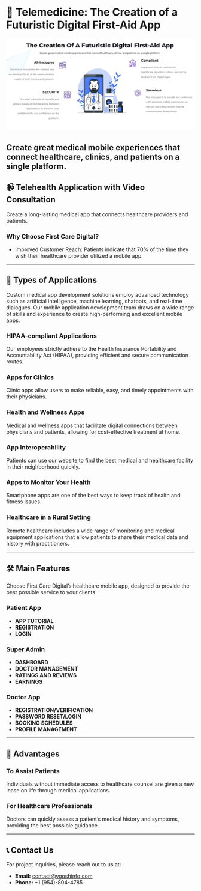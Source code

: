 # 📱 Telemedicine: The Creation of a Futuristic Digital First-Aid App
<img src="/Images/Main.png">

Create great medical mobile experiences that connect healthcare, clinics, and patients on a single platform.
---

## 📹 Telehealth Application with Video Consultation
Create a long-lasting medical app that connects healthcare providers and patients.

### Why Choose First Care Digital?
- Improved Customer Reach: Patients indicate that 70% of the time they wish their healthcare provider utilized a mobile app.

---

## 🏥 Types of Applications
Custom medical app development solutions employ advanced technology such as artificial intelligence, machine learning, chatbots, and real-time dialogues. Our mobile application development team draws on a wide range of skills and experience to create high-performing and excellent mobile apps.

### HIPAA-compliant Applications
Our employees strictly adhere to the Health Insurance Portability and Accountability Act (HIPAA), providing efficient and secure communication routes.

### Apps for Clinics
Clinic apps allow users to make reliable, easy, and timely appointments with their physicians.

### Health and Wellness Apps
Medical and wellness apps that facilitate digital connections between physicians and patients, allowing for cost-effective treatment at home.

### App Interoperability
Patients can use our website to find the best medical and healthcare facility in their neighborhood quickly.

### Apps to Monitor Your Health
Smartphone apps are one of the best ways to keep track of health and fitness issues.

### Healthcare in a Rural Setting
Remote healthcare includes a wide range of monitoring and medical equipment applications that allow patients to share their medical data and history with practitioners.

---

## 🛠️ Main Features
Choose First Care Digital’s healthcare mobile app, designed to provide the best possible service to your clients.

### Patient App
- **APP TUTORIAL**
- **REGISTRATION**
- **LOGIN**

### Super Admin
- **DASHBOARD**
- **DOCTOR MANAGEMENT**
- **RATINGS AND REVIEWS**
- **EARNINGS**

### Doctor App
- **REGISTRATION/VERIFICATION**
- **PASSWORD RESET/LOGIN**
- **BOOKING SCHEDULES**
- **PROFILE MANAGEMENT**

---

## 🤝 Advantages

### To Assist Patients
Individuals without immediate access to healthcare counsel are given a new lease on life through medical applications.

### For Healthcare Professionals
Doctors can quickly assess a patient’s medical history and symptoms, providing the best possible guidance.

---

## 📞 Contact Us
For project inquiries, please reach out to us at:
- **Email:** [contact@vgoshinfo.com](mailto:contact@vgoshinfo.com)
- **Phone:** +1 (954)-804-4785
